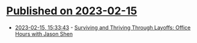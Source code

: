 # [Published on 2023-02-15](index.md)

* [2023-02-15, 15:33:43](https://news.ycombinator.com/item?id=34805139) - [Surviving and Thriving Through Layoffs: Office Hours with Jason Shen](https://blog.get-merit.com/office-hours-with-jason-shen/)
